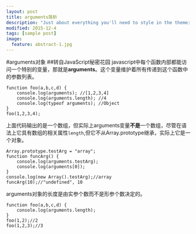 ```yaml
---
layout: post
title: arguments简析
description: "Just about everything you'll need to style in the theme: headings, paragraphs, blockquotes, tables, code blocks, and more."
modified: 2015-12-4
tags: [sample post]
image:
  feature: abstract-1.jpg
---
```


#arguments对象
##转自JavaScript秘密花园
javascript中每个函数内部都能访问一个特别的变量，那就是**arguments**。这个变量维护着所有传递到这个函数中的参数列表。

```
function foo(a,b,c,d) {
    console.log(arguments); //[1,2,3,4]
    console.log(arguments.length); //4
    console.log(typeof arguments); //Object
}
foo(1,2,3,4);
```

上面代码输出的是一个数组，但实际上arguments变量**不是**一个数组，尽管在语法上它具有数组的相关属性`length`,但它不从Array.prototype继承，实际上它是一个对象。

```
Array.prototype.testArg = "array";
function funcArg() {
    console.log(arguments.testArg);
    console.log(arguments[0]);
}
console.log(new Array().testArg);//array
funcArg(10);//"undefined", 10
```

arguments对象的长度是由实参个数而不是形参个数决定的。

```
function foo(a,b,c,d) {
    console.log(arguments.length);
}
foo(1,2);//2
foo(1,2,3);//3
```
